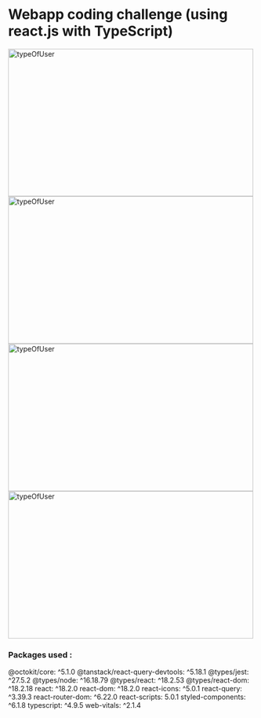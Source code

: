 # Webapp coding challenge (using react.js with TypeScript)


<img src="https://github.com/mohammadAlsaadi/webapp-coding-challenge/assets/118960271/6ac63e8a-1d0e-4b67-8430-a01144aedf11" alt="typeOfUser" width="500" height="300">

<img src="https://github.com/mohammadAlsaadi/webapp-coding-challenge/assets/118960271/31ee0d8e-0020-4694-b5c4-e01d3986134d" alt="typeOfUser" width="500" height="300">

<img src="https://github.com/mohammadAlsaadi/webapp-coding-challenge/assets/118960271/760a6d5d-abb1-4100-8dc8-3b1248eb160f" alt="typeOfUser" width="500" height="300">

<img src="https://github.com/mohammadAlsaadi/webapp-coding-challenge/assets/118960271/22c66df6-d438-42dd-b388-fae1d13e0fbf" alt="typeOfUser" width="500" height="300">


### Packages used :
@octokit/core: ^5.1.0
@tanstack/react-query-devtools: ^5.18.1
@types/jest: ^27.5.2
@types/node: ^16.18.79
@types/react: ^18.2.53
@types/react-dom: ^18.2.18
react: ^18.2.0
react-dom: ^18.2.0
react-icons: ^5.0.1
react-query: ^3.39.3
react-router-dom: ^6.22.0
react-scripts: 5.0.1
styled-components: ^6.1.8
typescript: ^4.9.5
web-vitals: ^2.1.4
